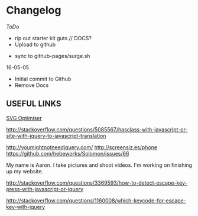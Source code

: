 # Changelog

*ToDo*
+ rip out starter kit guts // DOCS?
+ Upload to github
- sync to github-pages/surge.sh

16-05-05
- Initial commit to Github
- Remove Docs



## USEFUL LINKS
[SVG Optimiser][0]

[0]: http://petercollingridge.appspot.com/svg-optimiser

http://stackoverflow.com/questions/5085567/hasclass-with-javascript-or-site-with-jquery-to-javascript-translation

http://youmightnotneedjquery.com/
http://screensiz.es/phone
https://github.com/hebeworks/Solomon/issues/66

My name is Aaron. I take pictures and shoot videos. I'm working on finishing up my website.

http://stackoverflow.com/questions/3369593/how-to-detect-escape-key-press-with-javascript-or-jquery

http://stackoverflow.com/questions/1160008/which-keycode-for-escape-key-with-jquery